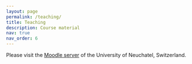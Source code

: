 ```yaml
---
layout: page
permalink: /teaching/
title: Teaching
description: Course material
nav: true
nav_order: 6
---
```


Please visit the [Moodle server](https://moodle.unine.ch/login/index.php) of the University of Neuchatel, Switzerland.
